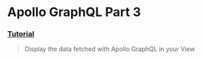 # Apollo GraphQL Part 3
### [Tutorial](https://designcode.io/swiftui-advanced-handbook-apollo-graphql-part-3)
> Display the data fetched with Apollo GraphQL in your View